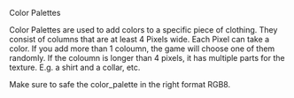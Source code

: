 Color Palettes

Color Palettes are used to add colors to a specific piece of clothing. They consist of columns that are at least 4 Pixels wide. Each Pixel can take a color. If you add more than 1 coloumn, the game will choose one of them randomly.
If the coloumn is longer than 4 pixels, it has multiple parts for the texture. E.g. a shirt and a collar, etc.

Make sure to safe the color_palette in the right format RGB8.